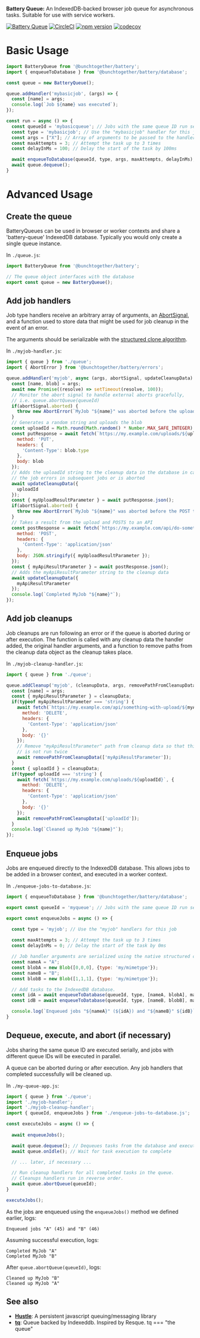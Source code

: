 **Battery Queue:** An IndexedDB-backed browser job queue for asynchronous tasks. Suitable for use with service workers.

[![Battery Queue](./badge.svg)](https://github.com/bunchtogether/battery) [![CircleCI](https://circleci.com/gh/bunchtogether/battery.svg?style=shield)](https://circleci.com/gh/bunchtogether/battery) [![npm version](https://badge.fury.io/js/%40bunchtogether%2Fbattery.svg)](http://badge.fury.io/js/%40bunchtogether%2Fbattery) [![codecov](https://codecov.io/gh/bunchtogether/battery/branch/master/graph/badge.svg)](https://codecov.io/gh/bunchtogether/battery)

# Basic Usage

```js
import BatteryQueue from '@bunchtogether/battery';
import { enqueueToDatabase } from '@bunchtogether/battery/database';

const queue = new BatteryQueue();

queue.addHandler('mybasicjob', (args) => {
  const [name] = args;
  console.log(`Job ${name} was executed`);
});

const run = async () => {
  const queueId = 'mybasicqueue'; // Jobs with the same queue ID run serially
  const type = 'mybasicjob'; // Use the "mybasicjob" handler for this job
  const args = ["X"]; // Array of arguments to be passed to the handler
  const maxAttempts = 3; // Attempt the task up to 3 times
  const delayInMs = 100; // Delay the start of the task by 100ms

  await enqueueToDatabase(queueId, type, args, maxAttempts, delayInMs);
  await queue.dequeue();
}
```

# Advanced Usage

## Create the queue

BatteryQueues can be used in browser or worker contexts and share a 'battery-queue' IndexedDB database. Typically you would only create a single queue instance.

In `./queue.js`:

```js
import BatteryQueue from '@bunchtogether/battery';

// The queue object interfaces with the database
export const queue = new BatteryQueue();

```

## Add job handlers

Job type handlers receive an arbitrary array of arguments, an [AbortSignal](https://developer.mozilla.org/en-US/docs/Web/API/AbortSignal), and a function used to store data that might be used for job cleanup in the event of an error.

The arguments should be serializable with the [structured clone algorithm](https://developer.mozilla.org/en-US/docs/Web/API/Web_Workers_API/Structured_clone_algorithm).

In `./myjob-handler.js`:

```js
import { queue } from './queue';
import { AbortError } from '@bunchtogether/battery/errors';

queue.addHandler('myjob', async (args, abortSignal, updateCleanupData) => {
  const [name, blob] = args;
  await new Promise((resolve) => setTimeout(resolve, 100));
  // Monitor the abort signal to handle external aborts gracefully, 
  // i.e. queue.abortQueue(queueId)
  if(abortSignal.aborted) { 
    throw new AbortError(`MyJob "${name}" was aborted before the upload`);
  }
  // Generates a random string and uploads the blob
  const uploadId = Math.round(Math.random() * Number.MAX_SAFE_INTEGER).toString('16');
  const putResponse = await fetch(`https://my.example.com/uploads/${uploadId}`, {
    method: 'PUT',
    headers: { 
      'Content-Type': blob.type 
    },
    body: blob
  });
  // Adds the uploadId string to the cleanup data in the database in case
  // the job errors in subsequent jobs or is aborted
  await updateCleanupData({
    uploadId
  });
  const { myUploadResultParameter } = await putResponse.json();
  if(abortSignal.aborted) { 
    throw new AbortError(`MyJob "${name}" was aborted before the POST to the API`);
  }
  // Takes a result from the upload and POSTS to an API
  const postResponse = await fetch(`https://my.example.com/api/do-something-with-upload`, {
    method: 'POST',
    headers: { 
      'Content-Type': 'application/json'
    },
    body: JSON.stringify({ myUploadResultParameter });
  });
  const { myApiResultParameter } = await postResponse.json();
  // Adds the myApiResultParameter string to the cleanup data
  await updateCleanupData({
    myApiResultParameter
  });
  console.log(`Completed MyJob "${name}"`);
});

````

## Add job cleanups

Job cleanups are run following an error or if the queue is aborted during or after execution. The function is called with any cleanup data the handler added, the original handler arguments, and a function to remove paths from the cleanup data object as the cleanup takes place.

In `./myjob-cleanup-handler.js`:

```js
import { queue } from './queue';

queue.addCleanup('myjob', (cleanupData, args, removePathFromCleanupData) => {
  const [name] = args;
  const { myApiResultParameter } = cleanupData;
  if(typeof myApiResultParameter === 'string') {
    await fetch(`https://my.example.com/api/something-with-upload/${myApiResultParameter}`, {
      method: 'DELETE',
      headers: { 
        'Content-Type': 'application/json'
      },
      body: '{}'
    });
    // Remove "myApiResultParameter" path from cleanup data so that this portion of the cleanup
    // is not run twice
    await removePathFromCleanupData(['myApiResultParameter']);
  }
  const { uploadId } = cleanupData;
  if(typeof uploadId === 'string') {
    await fetch(`https://my.example.com/uploads/${uploadId}`, {
      method: 'DELETE',
      headers: { 
        'Content-Type': 'application/json'
      },
      body: '{}'
    });
    await removePathFromCleanupData(['uploadId']);
  }
  console.log(`Cleaned up MyJob "${name}"`);
});

```

## Enqueue jobs

Jobs are enqueued directly to the IndexedDB database. This allows jobs to be added in a browser context, and executed in a worker context.

In `./enqueue-jobs-to-database.js`:

```js
import { enqueueToDatabase } from '@bunchtogether/battery/database';

export const queueId = 'myqueue'; // Jobs with the same queue ID run serially

export const enqueueJobs = async () => {

  const type = 'myjob'; // Use the "myjob" handlers for this job
  
  const maxAttempts = 3; // Attempt the task up to 3 times
  const delayInMs = 0; // Delay the start of the task by 0ms

  // Job handler arguments are serialized using the native structured clone algorithm.
  const nameA = "A";
  const blobA = new Blob([0,0,0], {type: 'my/mimetype'});
  const nameB = "B";
  const blobB = new Blob([1,1,1], {type: 'my/mimetype'});

  // Add tasks to the IndexedDB database. 
  const idA = await enqueueToDatabase(queueId, type, [nameA, blobA], maxAttempts, delayInMs);
  const idB = await enqueueToDatabase(queueId, type, [nameB, blobB], maxAttempts, delayInMs);

  console.log(`Enqueued jobs "${nameA}" (${idA}) and "${nameB}" ${idB}`);
}
```

## Dequeue, execute, and abort (if necessary)

Jobs sharing the same queue ID are executed serially, and jobs with different queue IDs will be executed in parallel. 

A queue can be aborted during or after execution. Any job handlers that completed successfully will be cleaned up.

In `./my-queue-app.js`:

```js
import { queue } from './queue';
import './myjob-handler';
import './myjob-cleanup-handler';
import { queueId, enqueueJobs } from './enqueue-jobs-to-database.js';

const executeJobs = async () => {
  
  await enqueueJobs();

  await queue.dequeue(); // Dequeues tasks from the database and executes the tasks
  await queue.onIdle(); // Wait for task execution to complete

  // ... later, if necessary ...

  // Run cleanup handlers for all completed tasks in the queue.
  // Cleanups handlers run in reverse order.
  await queue.abortQueue(queueId); 
}

executeJobs();
```
As the jobs are enqueued using the `enqueueJobs()` method we defined earlier, logs:
```
Enqueued jobs "A" (45) and "B" (46)
```
Assuming successful execution, logs:
```
Completed MyJob "A" 
Completed MyJob "B" 
```
After `queue.abortQueue(queueId)`, logs:
```
Cleaned up MyJob "B" 
Cleaned up MyJob "A" 
```

## See also

* [**Hustle**](https://github.com/orthecreedence/hustle): A persistent javascript queuing/messaging library
* [**tq**](https://github.com/bryanmikaelian/tq): Queue backed by Indexeddb. Inspired by Resque. tq === "the queue"

